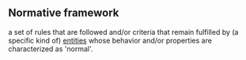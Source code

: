 ## Normative framework

a set of rules that are followed and/or criteria that remain fulfilled by (a specific kind of) <a href="https://essif-lab.github.io/framework/docs/terms/entity" hovertext="Entity: someone or something that is known to exist.">entities</a> whose behavior and/or properties are characterized as 'normal'.

